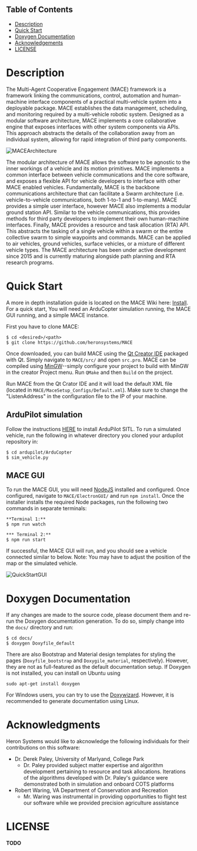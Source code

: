 ## Table of Contents
- [Description](#description)
- [Quick Start](#quick-start)
- [Doxygen Documentation](#documentation)
- [Acknowledgements](#acknowledgements)
- [LICENSE](#license)

# <a name="description"></a> Description
The Multi-Agent Cooperative Engagement (MACE) framework is a framework linking the communications, control, automation and human-machine interface components of a practical multi-vehicle system into a deployable package. MACE establishes the data management, scheduling, and monitoring required by a multi-vehicle robotic system.  Designed as a modular software architecture, MACE implements a core collaborative engine that exposes interfaces with other system components via APIs. This approach abstracts the details of the collaboration away from an individual system, allowing for rapid integration of third party components.

![MACEArchitecture](https://github.com/heronsystems/MACE/blob/master/docs/images/maceArchitecture.png)

The modular architecture of MACE allows the software to be agnostic to the inner workings of a vehicle and its motion primitives. MACE implements a common interface between vehicle communications and the core software, and exposes a flexible API for vehicle developers to interface with other MACE enabled vehicles. Fundamentally, MACE is the backbone communications architecture that can facilitate a Swarm architecture (i.e. vehicle-to-vehicle communications, both 1-to-1 and 1-to-many). MACE provides a simple user interface, however MACE also implements a modular ground station API. Similar to the vehicle communications, this provides methods for third party developers to implement their own human-machine interfaces. Finally, MACE provides a resource and task allocation (RTA) API. This abstracts the tasking of a single vehicle within a swarm or the entire collective swarm to simple waypoints and commands. MACE can be applied to air vehicles, ground vehicles, surface vehicles, or a mixture of different vehicle types. The MACE architecture has been under active development since 2015 and is currently maturing alongside path planning and RTA research programs.

# <a name="qucik-start"></a> Quick Start
A more in depth installation guide is located on the MACE Wiki here: [Install](https://github.com/heronsystems/MACE/wiki/Install). For a quick start, You will need an ArduCopter simulation running, the MACE GUI running, and a simple MACE instance. 

First you have to clone MACE:

```
$ cd <desired>/<path>
$ git clone https://github.com/heronsystems/MACE
```
Once downloaded, you can build MACE using the [Qt Creator IDE](https://www.qt.io/download-qt-installer?hsCtaTracking=9f6a2170-a938-42df-a8e2-a9f0b1d6cdce%7C6cb0de4f-9bb5-4778-ab02-bfb62735f3e5) packaged with Qt. Simply navigate to `MACE/src/` and open `src.pro`. MACE can be compiled using [MinGW](http://mingw.org/)--simply configure your project to build with MinGW in the creator Project menu. Run `QMake` and then `Build` on the project. 

Run MACE from the Qt Crator IDE and it will load the default XML file (located in `MACE/MaceSetup_Configs/Default.xml`). Make sure to change the "ListenAddress" in the configuration file to the IP of your machine.

## <a name="ardupilot"></a> ArduPilot simulation
Follow the instructions [HERE](https://github.com/heronsystems/MACE/wiki/ArduPilot-Simulation) to install ArduPilot SITL. To run a simulated vehicle, run the following in whatever directory you cloned your ardupilot repository in:

```
$ cd ardupilot/ArduCopter
$ sim_vehicle.py
```

## <a name="mace-gui"></a> MACE GUI
To run the MACE GUI, you will need [NodeJS](https://nodejs.org/en/) installed and configured. Once configured, navigate to `MACE/ElectronGUI/` and run `npm install`. Once the installer installs the required Node packages, run the following two commands in separate terminals:

```
**Terminal 1:**
$ npm run watch

*** Terminal 2:**
$ npm run start
```
If successful, the MACE GUI will run, and you should see a vehicle connected similar to below. Note: You may have to adjust the position of the map or the simulated vehicle.

![QuickStartGUI](https://github.com/heronsystems/MACE/blob/master/docs/images/quickStartGUI.png)


# <a name="documentation"></a> Doxygen Documentation

If any changes are made to the source code, please document them and re-run the Doxygen documentation generation. To do so, simply change into the `docs/` directory and run:

```
$ cd docs/
$ doxygen Doxyfile_default
```

There are also Bootstrap and Material design templates for styling the pages (`Doxyfile_bootstrap` and `Doxygile_material`, respectively). However, they are not as full-featured as the default documentation setup. If Doxygen is not installed, you can install on Ubuntu using

`sudo apt-get install doxygen`

For Windows users, you can try to use the [Doxywizard](https://www.stack.nl/~dimitri/doxygen/manual/doxywizard_usage.html). However, it is recommended to generate documentation using Linux.

# <a name="acknowledgements"></a> Acknowledgments
Heron Systems would like to akcnowledge the following individuals for their contributions on this software:
- Dr. Derek Paley, University of Marlyand, College Park
  - Dr. Paley provided subject matter expertise and algorithm development pertaining to resource and task allocations. Iterations of the algorithms developed with Dr. Paley's guidance were demonstrated both in simulation and onboard COTS platforms
- Robert Waring, VA Department of Conservation and Recreation
  - Mr. Waring was instrumental in providing opportunities to flight test our software while we provided precision agriculture assistance

# <a name="license"></a> LICENSE
**TODO**

